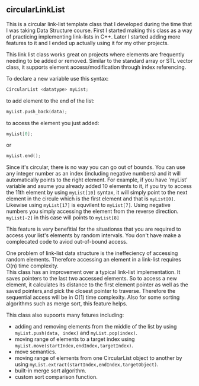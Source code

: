 ## circularLinkList

This is a circular link-list template class that I developed during the time that I was taking Data Structure course. First I started making this class as a way of practicing implementing link-lists in C++. Later I started adding more features to it and I ended up actually using it for my other projects.

This link list class works great on projects where elements are frequently needing to be added or removed. Similar to the standard array or STL vector class, it supports element access/modification through index referencing. 

To declare a new variable use this syntax:

```c++
CircularList <datatype> myList;
```

to add element to the end of the list:

```c++
myList.push_back(data);
```
to access the element you just added:

```c++
myList[0];
```
or

```c++
myList.end();
```

Since it's circular, there is no way you can go out of bounds. You can use any integer number as an index (including negative numbers) and it will automatically points to the right element. 
For example, if you have 'myList' variable and asume you already added 10 elements to it, if you try to access the 11th element by using ```myList[10]``` syntax, it will simply point to the next element in the circule which is the first element and that is ```myList[0]```. Likewise using ```myList[17]``` is equvilent to ```myList[7]```. Using negative numbers you simply accessing the element from the reverse direction. ```myList[-2]``` in this case will points to ```myList[8]```

This feature is very benefitial for the situationss that you are required to access your list's elements by random intervals. You don't have make a complecated code to aviod out-of-bound access.

One problem of link-list data structure is the ineffeciency of accessing random elements. Therefore accessing an element in a link-list requires O(n) time complexity.  
This class has an improvement over a typical link-list implementation. It saves pointers to the last two accessed elements. So to access a new element, it calculates its distance to the first element pointer as well as the saved pointers,and pick the closest pointer to traverse. Therefore the sequential access will be in O(1) time complexity. Also for some sorting algorithms such as merge sort, this feature helps.

This class also supoorts many fetures including:
* adding and removing elements from the middle of the list by using ```myList.push(data, index)``` and ```myList.pop(index)```.
* moving range of elements to a target index using ```myList.move(startIndex,endIndex,targetIndex)```.
* move semantics.
* moving range of elements from one CircularList object to another by using ```myList.extract(startIndex,endIndex,targetObject)```.
* built-in merge sort algorithm.
* custom sort comparison function.

